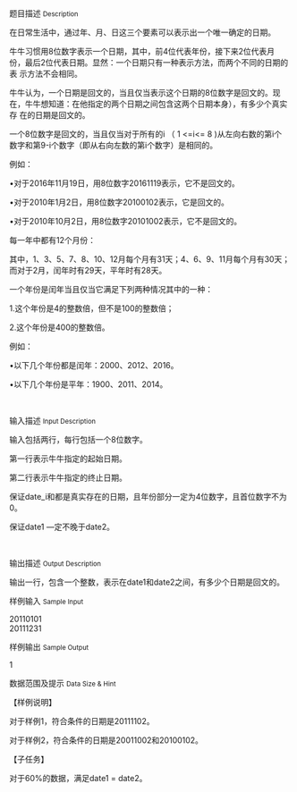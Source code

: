 <div class="panel panel-default">
<div class="area-title">
<span>
题目描述
<small>Description</small>
</span></div>
<div class="panel-body">

<p>在日常生活中，通过年、月、日这三个要素可以表示出一个唯一确定的日期。</p><p>牛牛习惯用8位数字表示一个日期，其中，前4位代表年份，接下来2位代表月 份，最后2位代表日期。显然：一个日期只有一种表示方法，而两个不同的日期的表 示方法不会相同。</p><p>牛牛认为，一个日期是回文的，当且仅当表示这个日期的8位数字是回文的。现 在，牛牛想知道：在他指定的两个日期之间包含这两个日期本身），有多少个真实存 在的日期是回文的。</p><p>一个8位数字是回文的，当且仅当对于所有的i （ 1 &lt;=i&lt;= 8 )从左向右数的第i个 数字和第9-i个数字（即从右向左数的第i个数字）是相同的。</p><p>例如：</p><p>•对于2016年11月19日，用8位数字20161119表示，它不是回文的。</p><p>•对于2010年1月2日，用8位数字20100102表示，它是回文的。</p><p>•对于2010年10月2日，用8位数字20101002表示，它不是回文的。</p><p>每一年中都有12个月份：</p><p>其中，1、3、5、7、8、10、12月每个月有31天；4、6、9、11月每个月有30天；而对于2月，闰年时有29天，平年时有28天。</p><p>一个年份是闰年当且仅当它满足下列两种情况其中的一种：</p><p>1.这个年份是4的整数倍，但不是100的整数倍；</p><p>2.这个年份是400的整数倍。</p><p>例如：</p><p>•以下几个年份都是闰年：2000、2012、2016。</p><p>•以下几个年份是平年：1900、2011、2014。</p><p><br></p>

</div>
</div>

<div class="panel panel-default">
<div class="area-title">
<span>
输入描述
<small>Input Description</small>
</span></div>
<div class="panel-body">
<p>输入包括两行，每行包括一个8位数字。</p><p>第一行表示牛牛指定的起始日期。</p><p>第二行表示牛牛指定的终止日期。</p><p>保证date_i和都是真实存在的日期，且年份部分一定为4位数字，且首位数字不为0。</p><p>保证date1 —定不晚于date2。</p><p><br></p>

</div>
</div>
<div  class="panel panel-default">
<div class="area-title">
<span>
输出描述
<small>Output Description</small>
</span></div>
<div class="panel-body">

<p>输出一行，包含一个整数，表示在date1和date2之间，有多少个日期是回文的。</p>

</div>
</div>


<div class="panel panel-default">
<div class="area-title">
<span>
样例输入
<small>Sample Input</small>
</span></div>
<div class="panel-body">
<p>20110101<br>20111231</p>

</div>
</div>

<div class="panel panel-default">
<div class="area-title">
<span>
样例输出
<small>Sample Output</small>
</span></div>
<div class="panel-body">
<p>1</p>

</div>
</div>

<div class="panel panel-default">
<div class="area-title">
<span>
数据范围及提示
<small>Data Size & Hint</small>
</span></div>
<div class="panel-body">
<p>【样例说明】</p><p>对于样例1，符合条件的日期是20111102。</p><p>对于样例2，符合条件的日期是20011002和20100102。</p><p>【子任务】</p><p>对于60%的数据，满足date1 = date2。</p><p><br></p>
</div>
</div>
